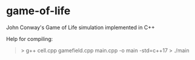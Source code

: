 # game-of-life
John Conway's Game of Life simulation implemented in C++

Help for compiling:
>\> g++ cell.cpp gamefield.cpp main.cpp -o main -std=c++17
>\> ./main
